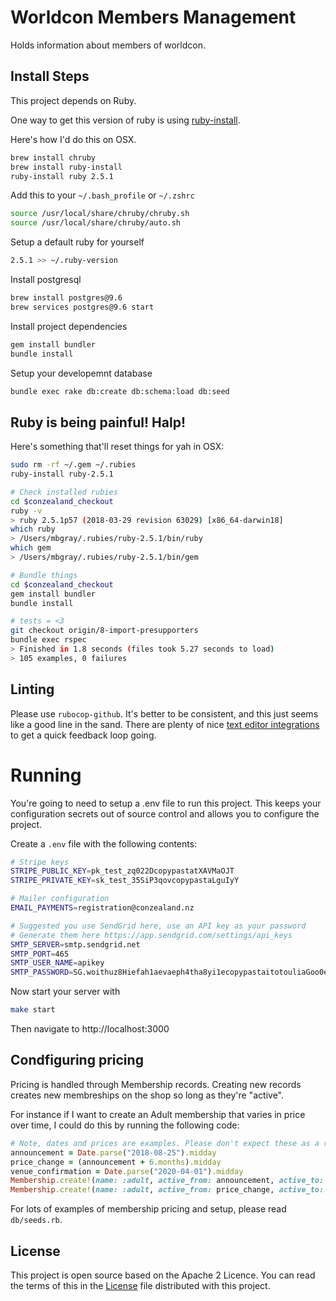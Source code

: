 # Worldcon Members Management

Holds information about members of worldcon.

## Install Steps

This project depends on Ruby.

One way to get this version of ruby is using [ruby-install](https://github.com/postmodern/ruby-install).

Here's how I'd do this on OSX.
```sh
brew install chruby
brew install ruby-install
ruby-install ruby 2.5.1
```

Add this to your `~/.bash_profile` or `~/.zshrc`
```bash
source /usr/local/share/chruby/chruby.sh
source /usr/local/share/chruby/auto.sh
```

Setup a default ruby for yourself
```bash
2.5.1 >> ~/.ruby-version
```

Install postgresql
```bash
brew install postgres@9.6
brew services postgres@9.6 start
```

Install project dependencies
```bash
gem install bundler
bundle install
```

Setup your developemnt database
```bash
bundle exec rake db:create db:schema:load db:seed
```

## Ruby is being painful! Halp!

Here's something that'll reset things for yah in OSX:

```bash
sudo rm -rf ~/.gem ~/.rubies
ruby-install ruby-2.5.1

# Check installed rubies
cd $conzealand_checkout
ruby -v
> ruby 2.5.1p57 (2018-03-29 revision 63029) [x86_64-darwin18]
which ruby
> /Users/mbgray/.rubies/ruby-2.5.1/bin/ruby
which gem
> /Users/mbgray/.rubies/ruby-2.5.1/bin/gem

# Bundle things
cd $conzealand_checkout
gem install bundler
bundle install

# tests = <3
git checkout origin/8-import-presupporters
bundle exec rspec
> Finished in 1.8 seconds (files took 5.27 seconds to load)
> 105 examples, 0 failures
```

## Linting

Please use `rubocop-github`. It's better to be consistent, and this just seems like a good line in the sand. There are
plenty of nice [text editor integrations](https://rubocop.readthedocs.io/en/latest/integration_with_other_tools/) to
get a quick feedback loop going.

# Running

You're going to need to setup a .env file to run this project. This keeps your configuration secrets out of source
control and allows you to configure the project.

Create a `.env` file with the following contents:

```bash
# Stripe keys
STRIPE_PUBLIC_KEY=pk_test_zq022DcopypastatXAVMaOJT
STRIPE_PRIVATE_KEY=sk_test_35SiP3qovcopypastaLguIyY

# Mailer configuration
EMAIL_PAYMENTS=registration@conzealand.nz

# Suggested you use SendGrid here, use an API key as your password
# Generate them here https://app.sendgrid.com/settings/api_keys
SMTP_SERVER=smtp.sendgrid.net
SMTP_PORT=465
SMTP_USER_NAME=apikey
SMTP_PASSWORD=SG.woithuz8Hiefah1aevaeph4tha8yi1ecopypastaitotouliaGoo0eey7te9hiuF9h
```

Now start your server with

```bash
make start
```

Then navigate to http://localhost:3000

## Condfiguring pricing

Pricing is handled through Membership records. Creating new records creates new membreships on the shop so long as
they're "active".

For instance if I want to create an Adult membership that varies in price over time, I could do this by running the
following code:

```ruby
# Note, dates and prices are examples. Please don't expect these as a reflection on real dates/prices.
announcement = Date.parse("2018-08-25").midday
price_change = (announcement + 6.months).midday
venue_confirmation = Date.parse("2020-04-01").midday
Membership.create!(name: :adult, active_from: announcement, active_to: price_change price: 400_00)
Membership.create!(name: :adult, active_from: price_change, active_to: venue_confirmation price: 450_00)
```

For lots of examples of membership pricing and setup, please read `db/seeds.rb`.

## License

This project is open source based on the Apache 2 Licence. You can read the terms of this in the [License](LICENSE)
file distributed with this project.
